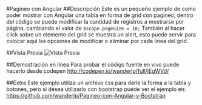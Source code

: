 #Pagineo con Angular
##Descripción
Este es un pequeño ejemplo de como poder mostrar con Angular una tabla en forma de grid con pagineo, dentro del código se puede modificar la cantidad de registros a mostrarse por página, cambiando el valor de `$scope.pageSize = 10;`
También al hacer click sobre un elemento del grid se muestra un alert, esto puede servir para colocar aquí las opciones de modificar o eliminar por cada línea del grid.

##Vista Previa
![Vista Previa](https://dl.dropboxusercontent.com/s/yjvj4k2attwma64/image01.PNG?dl=0)

##Demostración en línea
Para probar el código fuente en vivo puede hacerlo desde codepen http://codepen.io/wanderlp/full/jEgWVd/

##Extra
Este ejemplo utiliza un archivo css para darle la forma a la tabla y botones, pero si desea utilizarlo con bootstrap puede ver el ejemplo en: https://github.com/wanderlp/Pagineo-con-Angular-y-Bootstrap
